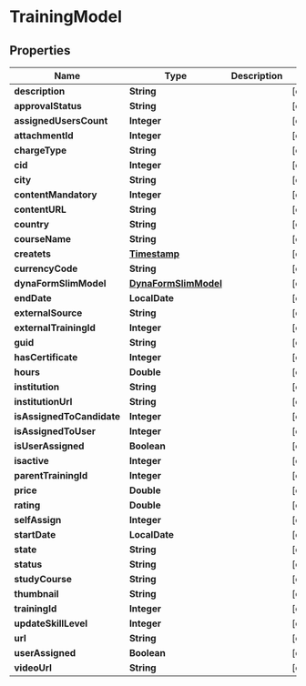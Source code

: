 

# TrainingModel


## Properties

| Name | Type | Description | Notes |
|------------ | ------------- | ------------- | -------------|
|**description** | **String** |  |  [optional] |
|**approvalStatus** | **String** |  |  [optional] |
|**assignedUsersCount** | **Integer** |  |  [optional] |
|**attachmentId** | **Integer** |  |  [optional] |
|**chargeType** | **String** |  |  [optional] |
|**cid** | **Integer** |  |  [optional] |
|**city** | **String** |  |  [optional] |
|**contentMandatory** | **Integer** |  |  [optional] |
|**contentURL** | **String** |  |  [optional] |
|**country** | **String** |  |  [optional] |
|**courseName** | **String** |  |  [optional] |
|**createts** | [**Timestamp**](Timestamp.md) |  |  [optional] |
|**currencyCode** | **String** |  |  [optional] |
|**dynaFormSlimModel** | [**DynaFormSlimModel**](DynaFormSlimModel.md) |  |  [optional] |
|**endDate** | **LocalDate** |  |  [optional] |
|**externalSource** | **String** |  |  [optional] |
|**externalTrainingId** | **Integer** |  |  [optional] |
|**guid** | **String** |  |  [optional] |
|**hasCertificate** | **Integer** |  |  [optional] |
|**hours** | **Double** |  |  [optional] |
|**institution** | **String** |  |  [optional] |
|**institutionUrl** | **String** |  |  [optional] |
|**isAssignedToCandidate** | **Integer** |  |  [optional] |
|**isAssignedToUser** | **Integer** |  |  [optional] |
|**isUserAssigned** | **Boolean** |  |  [optional] |
|**isactive** | **Integer** |  |  [optional] |
|**parentTrainingId** | **Integer** |  |  [optional] |
|**price** | **Double** |  |  [optional] |
|**rating** | **Double** |  |  [optional] |
|**selfAssign** | **Integer** |  |  [optional] |
|**startDate** | **LocalDate** |  |  [optional] |
|**state** | **String** |  |  [optional] |
|**status** | **String** |  |  [optional] |
|**studyCourse** | **String** |  |  [optional] |
|**thumbnail** | **String** |  |  [optional] |
|**trainingId** | **Integer** |  |  [optional] |
|**updateSkillLevel** | **Integer** |  |  [optional] |
|**url** | **String** |  |  [optional] |
|**userAssigned** | **Boolean** |  |  [optional] |
|**videoUrl** | **String** |  |  [optional] |



